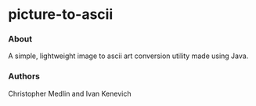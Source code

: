 # picture-to-ascii
### About
A simple, lightweight image to ascii art conversion utility made using Java.

### Authors
Christopher Medlin and Ivan Kenevich
